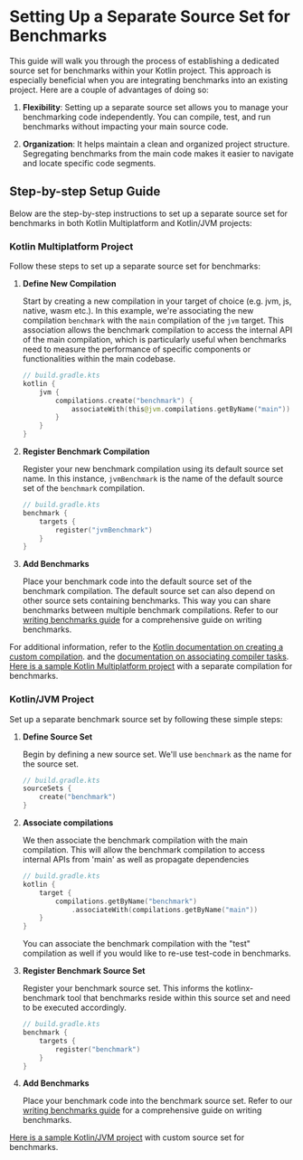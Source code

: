 # Setting Up a Separate Source Set for Benchmarks

This guide will walk you through the process of establishing a dedicated source set for benchmarks within your Kotlin project. 
This approach is especially beneficial when you are integrating benchmarks into an existing project. 
Here are a couple of advantages of doing so:

1. **Flexibility**: Setting up a separate source set allows you to manage your benchmarking code independently. You can compile, test, and run benchmarks without impacting your main source code.

2. **Organization**: It helps maintain a clean and organized project structure. Segregating benchmarks from the main code makes it easier to navigate and locate specific code segments.

## Step-by-step Setup Guide

Below are the step-by-step instructions to set up a separate source set for benchmarks in both Kotlin Multiplatform and Kotlin/JVM projects:

### Kotlin Multiplatform Project

Follow these steps to set up a separate source set for benchmarks:

1. **Define New Compilation**

    Start by creating a new compilation in your target of choice (e.g. jvm, js, native, wasm etc.). 
    In this example, we're associating the new compilation `benchmark` with the `main` compilation of the `jvm` target. 
    This association allows the benchmark compilation to access the internal API of the main compilation, 
    which is particularly useful when benchmarks need to measure the performance of specific components 
    or functionalities within the main codebase.

    ```kotlin
    // build.gradle.kts
    kotlin {
        jvm {
            compilations.create("benchmark") {
                associateWith(this@jvm.compilations.getByName("main"))
            }
        }
    }
    ```

2. **Register Benchmark Compilation**

    Register your new benchmark compilation using its default source set name. 
    In this instance, `jvmBenchmark` is the name of the default source set of the `benchmark` compilation.

    ```kotlin
    // build.gradle.kts
    benchmark {
        targets {
            register("jvmBenchmark")
        }
    }
    ```

3. **Add Benchmarks**

    Place your benchmark code into the default source set of the benchmark compilation. 
    The default source set can also depend on other source sets containing benchmarks. 
    This way you can share benchmarks between multiple benchmark compilations. 
    Refer to our [writing benchmarks guide](writing-benchmarks.md) for a comprehensive guide on writing benchmarks.

For additional information, refer to the [Kotlin documentation on creating a custom compilation](https://kotlinlang.org/docs/multiplatform-configure-compilations.html#create-a-custom-compilation).
and the [documentation on associating compiler tasks](https://kotlinlang.org/docs/gradle-configure-project.html#associate-compiler-tasks).
[Here is a sample Kotlin Multiplatform project](/examples/kotlin-multiplatform) with a separate compilation for benchmarks.

### Kotlin/JVM Project

Set up a separate benchmark source set by following these simple steps:

1. **Define Source Set**

    Begin by defining a new source set. We'll use `benchmark` as the name for the source set.

    ```kotlin
    // build.gradle.kts
    sourceSets {
        create("benchmark")
    }
    ```

2. **Associate compilations**

    We then associate the benchmark compilation with the main compilation. This will allow the 
    benchmark compilation to access internal APIs from 'main' as well as propagate dependencies

    ```kotlin
    // build.gradle.kts
    kotlin {
        target {
            compilations.getByName("benchmark")
                .associateWith(compilations.getByName("main"))
        }
    }
    ```

    You can associate the benchmark compilation with the "test" compilation as well if you would like
    to re-use test-code in benchmarks.

3. **Register Benchmark Source Set**

    Register your benchmark source set. This informs the kotlinx-benchmark tool 
    that benchmarks reside within this source set and need to be executed accordingly.

    ```kotlin
    // build.gradle.kts
    benchmark {
        targets { 
            register("benchmark")
        }
    }
    ```

4. **Add Benchmarks**

   Place your benchmark code into the benchmark source set.
   Refer to our [writing benchmarks guide](writing-benchmarks.md) for a comprehensive guide on writing benchmarks.

[Here is a sample Kotlin/JVM project](/examples/kotlin-jvm-separate-benchmark-source-set) with custom source set for benchmarks.